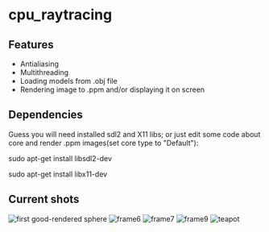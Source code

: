 # cpu_raytracing

## Features
- Antialiasing
- Multithreading
- Loading models from .obj file
- Rendering image to .ppm and/or displaying it on screen

## Dependencies

Guess you will need installed sdl2 and X11 libs; or just edit some code about core and render .ppm images(set core type to "Default"):

sudo apt-get install libsdl2-dev

sudo apt-get install libx11-dev

## Current shots
![first good-rendered sphere](https://github.com/pppppptttttt/cpu_raytracing/assets/140364764/8d51320e-1a87-417a-849a-cbe0b83e8fa0)
![frame6](https://github.com/pppppptttttt/cpu_raytracing/assets/140364764/65e3a23a-0692-4019-b5ed-8af6aacd36a6)
![frame7](https://github.com/pppppptttttt/cpu_raytracing/assets/140364764/581fbe69-f3ed-4dc6-b6f4-c3997589f08e)
![frame9](https://github.com/pppppptttttt/cpu_raytracing/assets/140364764/245b502b-addf-4162-a59e-d4250a8aa693)
![teapot](https://github.com/pppppptttttt/cpu_raytracing/assets/140364764/2cc1174d-529f-47ef-bea6-b83133f38c34)

